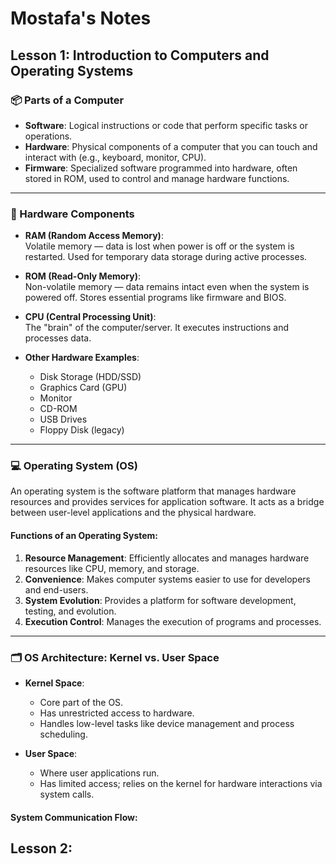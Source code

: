 # Mostafa's Notes

## Lesson 1: Introduction to Computers and Operating Systems

### 📦 Parts of a Computer

- **Software**: Logical instructions or code that perform specific tasks or operations.
- **Hardware**: Physical components of a computer that you can touch and interact with (e.g., keyboard, monitor, CPU).
- **Firmware**: Specialized software programmed into hardware, often stored in ROM, used to control and manage hardware functions.

---

### 🧠 Hardware Components

- **RAM (Random Access Memory)**:  
  Volatile memory — data is lost when power is off or the system is restarted. Used for temporary data storage during active processes.

- **ROM (Read-Only Memory)**:  
  Non-volatile memory — data remains intact even when the system is powered off. Stores essential programs like firmware and BIOS.

- **CPU (Central Processing Unit)**:  
  The "brain" of the computer/server. It executes instructions and processes data.

- **Other Hardware Examples**:
  - Disk Storage (HDD/SSD)
  - Graphics Card (GPU)
  - Monitor
  - CD-ROM
  - USB Drives
  - Floppy Disk (legacy)

---

### 💻 Operating System (OS)

An operating system is the software platform that manages hardware resources and provides services for application software. It acts as a bridge between user-level applications and the physical hardware.

#### Functions of an Operating System:

1. **Resource Management**: Efficiently allocates and manages hardware resources like CPU, memory, and storage.
2. **Convenience**: Makes computer systems easier to use for developers and end-users.
3. **System Evolution**: Provides a platform for software development, testing, and evolution.
4. **Execution Control**: Manages the execution of programs and processes.

---

### 🗂️ OS Architecture: Kernel vs. User Space

- **Kernel Space**:
  - Core part of the OS.
  - Has unrestricted access to hardware.
  - Handles low-level tasks like device management and process scheduling.

- **User Space**:
  - Where user applications run.
  - Has limited access; relies on the kernel for hardware interactions via system calls.

#### System Communication Flow:





## Lesson 2:
